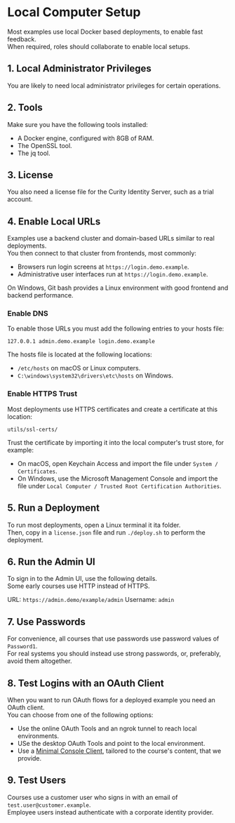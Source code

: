 # Local Computer Setup

Most examples use local Docker based deployments, to enable fast feedback.\
When required, roles should collaborate to enable local setups.

## 1. Local Administrator Privileges

You are likely to need local administrator privileges for certain operations.

## 2. Tools

Make sure you have the following tools installed:

- A Docker engine, configured with 8GB of RAM.
- The OpenSSL tool.
- The jq tool.

## 3. License

You also need a license file for the Curity Identity Server, such as a trial account.

## 4. Enable Local URLs

Examples use a backend cluster and domain-based URLs similar to real deployments.\
You then connect to that cluster from frontends, most commonly:

- Browsers run login screens at `https://login.demo.example`.
- Administrative user interfaces run at `https://login.demo.example`.

On Windows, Git bash provides a Linux environment with good frontend and backend performance.

### Enable DNS

To enable those URLs you must add the following entries to your hosts file:

```text
127.0.0.1 admin.demo.example login.demo.example
```

The hosts file is located at the following locations:

- `/etc/hosts` on macOS or Linux computers.
- `C:\windows\system32\drivers\etc\hosts` on Windows.

### Enable HTTPS Trust

Most deployments use HTTPS certificates and create a certificate at this location:

```text
utils/ssl-certs/
```

Trust the certificate by importing it into the local computer's trust store, for example:

- On macOS, open Keychain Access and import the file under `System / Certificates`.
- On Windows, use the Microsoft Management Console and import the file under `Local Computer / Trusted Root Certification Authorities`.

## 5. Run a Deployment

To run most deployments, open a Linux terminal it ita folder.\
Then, copy in a `license.json` file and run `./deploy.sh` to perform the deployment.

## 6. Run the Admin UI

To sign in to the Admin UI, use the following details.\
Some early courses use HTTP instead of HTTPS.

URL: `https://admin.demo/example/admin`
Username: `admin`

## 7. Use Passwords

For convenience, all courses that use passwords use password values of `Password1`.\
For real systems you should instead use strong passwords, or, preferably, avoid them altogether.

## 8. Test Logins with an OAuth Client

When you want to run OAuth flows for a deployed example you need an OAuth client.\
You can choose from one of the following options:

- Use the online OAuth Tools and an ngrok tunnel to reach local environments.
- USe the desktop OAuth Tools and point to the local environment.
- Use a [Minimal Console Client](utils/console-client/README.md), tailored to the course's content, that we provide.

## 9. Test Users

Courses use a customer user who signs in with an email of `test.user@customer.example`.\
Employee users instead authenticate with a corporate identity provider.
